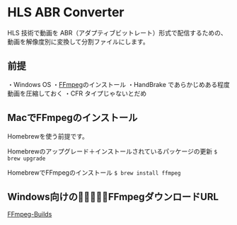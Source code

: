 # HLS ABR Converter

HLS 技術で動画を ABR（アダプティブビットレート）形式で配信するための、動画を解像度別に変換して分割ファイルにします。

## 前提

・Windows OS
・[FFmpeg](https://www.ffmpeg.org/)のインストール
・HandBrake であらかじめある程度動画を圧縮しておく
・CFR タイプじゃないとだめ


## MacでFFmpegのインストール
Homebrewを使う前提です。

Homebrewのアップグレード＋インストールされているパッケージの更新
`$ brew upgrade`

HomebrewでFFmpegのインストール
`$ brew install ffmpeg`

## Windows向けのFFmpegダウンロードURL
[FFmpeg-Builds](https://github.com/BtbN/FFmpeg-Builds/releases)
